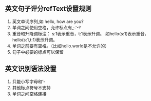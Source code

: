## 英文句子评分refText设置规则 ##

  1. 英文单词序列,如 hello, how are you?
  1. 单词之间使用空格，允许标点有,;.'-?
  1. 重音和升降调标注： s:1表示重音，t:1表示升调。 如hello(s:1)表示重音，hello(s:1,t:1)表示升调。
  1. 单词之前要有空格。（比如hello.world是不允许的）
  1. 句子中必要的标点可以保留

## 英文识别语法设置 ##
  1. 只能小写字母和‘-
  1. 其他标点符号不支持
  1. 单词之间空格连接
